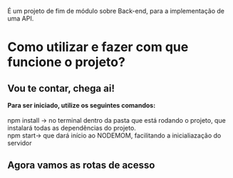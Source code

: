 <title><b>TO DO API</b></title>

<p>É um projeto de fim de módulo sobre Back-end, para a implementação de uma API.</p>

<h1>Como utilizar e fazer com que funcione o projeto?</h1>
<h2>Vou te contar, chega ai! </h2>

<p><b>Para ser iniciado, utilize os seguintes comandos: </b><br>
<br>npm install -> no terminal dentro da pasta que está rodando o projeto, que instalará todas as dependências do projeto.
<br>npm start-> que dará início ao NODEMOM, facilitando a inicialiazação do servidor</p>

<h2>Agora vamos as rotas de acesso</h2>

<p></p>
